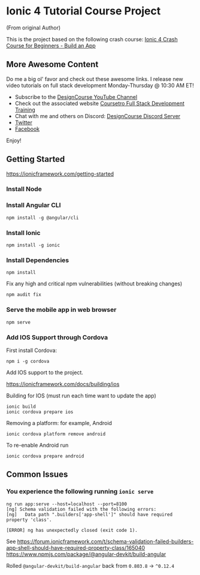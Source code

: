 # Ionic 4 Tutorial Course Project

(From original Author)

This is the project based on the following crash course:
[Ionic 4 Crash Course for Beginners - Build an App](https://youtu.be/qTdwUpQRptc)

## More Awesome Content

Do me a big ol' favor and check out these awesome links. I release new video tutorials on full stack development Monday-Thursday @ 10:30 AM ET!

* Subscribe to the [DesignCourse YouTube Channel](http://youtube.com/designcourse)
* Check out the associated website [Coursetro Full Stack Development Training](https://coursetro.com)
* Chat with me and others on Discord: [DesignCourse Discord Server](https://discord.gg/a27CKAF)
* [Twitter](https://twitter.com/designcoursecom)
* [Facebook](https://facebook.com/coursetro)

Enjoy!


## Getting Started

https://ionicframework.com/getting-started

### Install Node

### Install Angular CLI

```
npm install -g @angular/cli
```

### Install Ionic

```
npm install -g ionic
```

### Install Dependencies

```
npm install
```

Fix any high and critical npm vulnerabilities (without breaking changes)

```
npm audit fix
```

### Serve the mobile app in web browser

```
npm serve
```

### Add IOS Support through Cordova


First install Cordova:

```
npm i -g cordova
```

Add IOS support to the project.

https://ionicframework.com/docs/building/ios

Building for IOS (must run each time want to update the app)

```
ionic build
ionic cordova prepare ios
```


Removing a platform: for example, Android

```
ionic cordova platform remove android
```

To re-enable Android run

```
ionic cordova prepare android
```


## Common Issues

### You experience the following running `ionic serve`

```
ng run app:serve --host=localhost --port=8100
[ng] Schema validation failed with the following errors:
[ng]   Data path ".builders['app-shell']" should have required property 'class'.

[ERROR] ng has unexpectedly closed (exit code 1).
```


See https://forum.ionicframework.com/t/schema-validation-failed-builders-app-shell-should-have-required-property-class/165040
https://www.npmjs.com/package/@angular-devkit/build-angular

Rolled `@angular-devkit/build-angular` back from `0.803.8` -> `^0.12.4`
